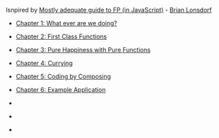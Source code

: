Isnpired by [Mostly adequate guide to FP (in JavaScript)](https://github.com/DrBoolean/mostly-adequate-guide) - [Brian Lonsdorf](https://github.com/DrBoolean)

- [Chapter 1: What ever are we doing?](https://github.com/DrBoolean/mostly-adequate-guide/blob/master/ch1.md)

- [Chapter 2: First Class Functions](https://github.com/DrBoolean/mostly-adequate-guide/blob/master/ch2.md)

- [Chapter 3: Pure Happiness with Pure Functions](https://github.com/bling5630/mostly-adequate-guide/blob/master/ch3.md)

- [Chapter 4: Currying](https://github.com/bling5630/mostly-adequate-guide/blob/master/ch4.md)

- [Chapter 5: Coding by Composing](https://github.com/bling5630/mostly-adequate-guide/blob/master/ch5.md)

- [Chapter 6: Example Application](https://github.com/bling5630/mostly-adequate-guide/blob/master/ch6.md)

- []()

- []()

- []()